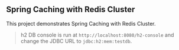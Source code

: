## Spring Caching with Redis Cluster

This project demonstrates Spring Caching with Redis Cluster.

> h2 DB console is run at `http://localhost:8080/h2-console` and change the JDBC URL to `jdbc:h2:mem:testdb`.
